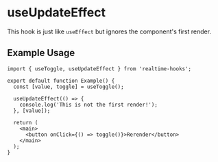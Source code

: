 # useUpdateEffect

This hook is just like `useEffect` but ignores the component's first render.

## Example Usage

```tsx
import { useToggle, useUpdateEffect } from 'realtime-hooks';

export default function Example() {
  const [value, toggle] = useToggle();

  useUpdateEffect(() => {
    console.log('This is not the first render!');
  }, [value]);

  return (
    <main>
      <button onClick={() => toggle()}>Rerender</button>
    </main>
  );
}
```
